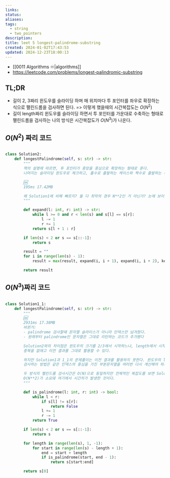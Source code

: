 ```yaml
---
links:
status:
aliases: 
tags:
  - string
  - two_pointers
description: 
title: leet 5 longest-palindrome-substring
created: 2024-01-02T17:43:53
updated: 2024-12-23T18:00:13
---
```

- [[0011 Algorithms ♾️|algorithms]]
- <https://leetcode.com/problems/longest-palindromic-substring>

## TL;DR

- 길이 2, 3짜리 윈도우를 슬라이딩 하며 매 위치마다 투 포인터를 좌우로 확장하는 식으로 팰린드롬을 검사하면 된다. => 이렇게 했을때의 시간복잡도는 $O(N^2)$
- 길이 length짜리 윈도우를 슬라이딩 하면서 투 포인터를 가운대로 수축하는 형태로 팰린드롬을 검사하는 나의 방식은 시간복잡도가 $O(N^3)$가 나온다.

## $O(N^2)$ 짜리 코드

```python

class Solution2:
    def longestPalindrome(self, s: str) -> str:
        """
        책의 설명에 따르면, 투 포인터가 중앙을 중심으로 확장하는 형태로 푼다.
        나머지는 슬라이딩 윈도우로 체크하고, 홀수로 출발하는 케이스와 짝수로 출발하는 케이스 모두 다해서 max를 구한다.

        🆗
        195ms 17.42MB

        왜 Solution1에 비해 빠르지? 둘 다 최악의 경우 N**2인 거 아닌가? 눈에 보이는 차이점이라곤 수축과 확장인데,
        """

        def expand(l: int, r: int) -> str:
            while l >= 0 and r < len(s) and s[l] == s[r]:
                l -= 1
                r += 1
            return s[l + 1 : r]

        if len(s) < 2 or s == s[::-1]:
            return s

        result = ""
        for i in range(len(s) - 1):
            result = max(result, expand(i, i + 1), expand(i, i + 2), key=len)

        return result
```

## $O(N^3)$짜리 코드

```python

class Solution1_1:
    def longestPalindrome(self, s: str) -> str:
        """
        🆗
        2931ms 17.38MB
        바뀐거: 
        - palindrome 검사할때 문자열 슬라이스가 아니라 인덱스만 넘겨줬다. 
        - 원래부터 palindrome인 문자열은 그대로 리턴하는 코드가 추가됐다

        Solution2와의 차이점은 윈도우의 크기를 2/3에서 시작하느냐, length에서 시작하느냐에 있다. 윈도우의 크기를 확장하는 방향은 
        중복을 없애고 이전 결과를 그대로 활용할 수 있다.

        하지만 Solution1과 1_1의 문제풀이는 이전 결과를 활용하지 못한다. 윈도우의 length를 먼저 정하고 슬라이딩 하면서 각각에 대하여
        검사하는 방법은 같은 인덱스의 중심을 가진 부분문자열을 여러번 다시 계산해야 하기 때문에 시간복잡도에 N을 더 곱하게 된다.

        두 방식의 팰린드롬 검사시간은 O(N)으로 동일하지만 전체적인 복잡도를 보면 Solution 1과 1_1은 O(N**3)이 소요됐고, Solution2는
        O(N**2)가 소요돼 여기에서 시간차가 발생한 것이다.
        """

        def is_palindrome(l: int, r: int) -> bool:
            while l < r:
                if s[l] != s[r]:
                    return False
                l += 1
                r -= 1
            return True

        if len(s) < 2 or s == s[::-1]:
            return s

        for length in range(len(s), 1, -1):
            for start in range(len(s) - length + 1):
                end = start + length
                if is_palindrome(start, end - 1):
                    return s[start:end]

        return s[0]
```
